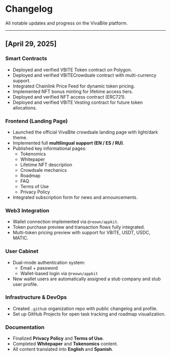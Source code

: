 # Changelog

All notable updates and progress on the VivaBite platform.

---

## [April 29, 2025]

### Smart Contracts
- Deployed and verified VBITE Token contract on Polygon.
- Deployed and verified VBITECrowdsale contract with multi-currency support.
- Integrated Chainlink Price Feed for dynamic token pricing.
- Implemented NFT bonus minting for lifetime access tiers.
- Deployed and verified NFT access contract (ERC721).
- Deployed and verified VBITE Vesting contract for future token allocations.

### Frontend (Landing Page)
- Launched the official VivaBite crowdsale landing page with light/dark theme.
- Implemented full **multilingual support (EN / ES / RU)**.
- Published key informational pages:
    - Tokenomics
    - Whitepaper
    - Lifetime NFT description
    - Crowdsale mechanics
    - Roadmap
    - FAQ
    - Terms of Use
    - Privacy Policy
- Integrated subscription form for news and announcements.

### Web3 Integration
- Wallet connection implemented via `@reown/appkit`.
- Token purchase preview and transaction flows fully integrated.
- Multi-token pricing preview with support for VBITE, USDT, USDC, MATIC.

### User Cabinet
- Dual-mode authentication system:
    - Email + password
    - Wallet-based login via `@reown/appkit`
- New wallet users are automatically assigned a stub company and stub user profile.

### Infrastructure & DevOps
- Created `.github` organization repo with public changelog and profile.
- Set up GitHub Projects for open task tracking and roadmap visualization.

### Documentation
- Finalized **Privacy Policy** and **Terms of Use**.
- Completed **Whitepaper** and **Tokenomics** content.
- All content translated into **English** and **Spanish**.
